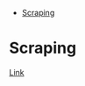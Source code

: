 <!--ts-->
* [Scraping](#scraping)

<!-- Created by https://github.com/ekalinin/github-markdown-toc -->
<!-- Added by: gil_diy, at: Thu 11 May 2023 08:53:15 AM IDT -->

<!--te-->


# Scraping

[Link](https://www.kaggle.com/code/johoetter/data-collection-towards-data-science/input)